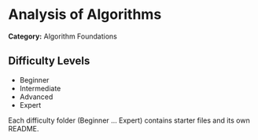 ﻿# Analysis of Algorithms

**Category:** Algorithm Foundations

## Difficulty Levels
- Beginner
- Intermediate
- Advanced
- Expert

Each difficulty folder (Beginner … Expert) contains starter files and its own README.
